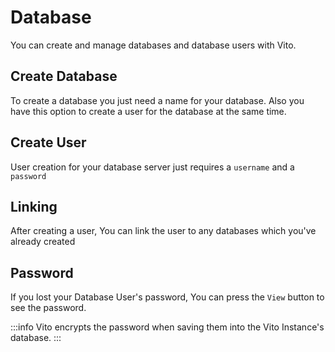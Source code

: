 # Database

You can create and manage databases and database users with Vito.

## Create Database

To create a database you just need a name for your database. Also you have this option to create a user for the database at the same time.

## Create User

User creation for your database server just requires a `username` and a `password`

## Linking

After creating a user, You can link the user to any databases which you've already created

## Password

If you lost your Database User's password, You can press the `View` button to see the password.

:::info
Vito encrypts the password when saving them into the Vito Instance's database.
:::